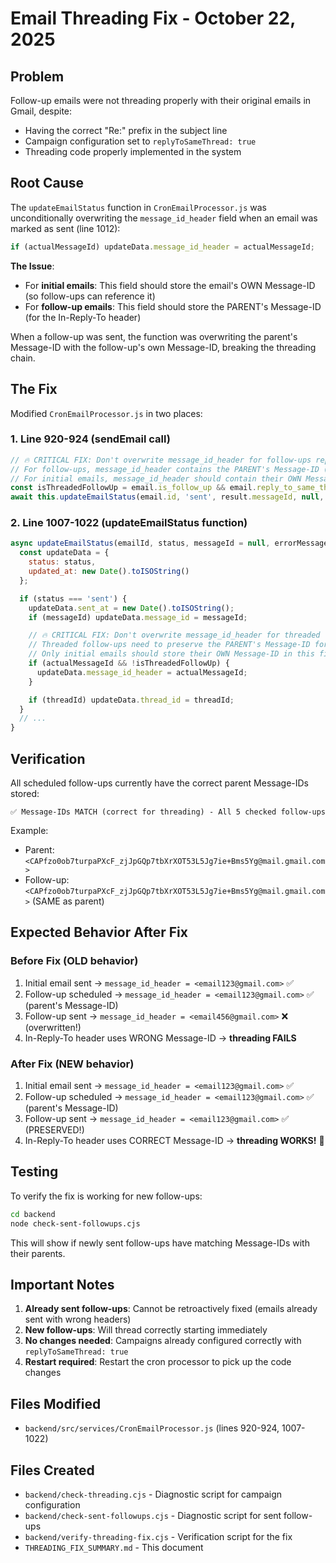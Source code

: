 # Email Threading Fix - October 22, 2025

## Problem

Follow-up emails were not threading properly with their original emails in Gmail, despite:
- Having the correct "Re:" prefix in the subject line
- Campaign configuration set to `replyToSameThread: true`
- Threading code properly implemented in the system

## Root Cause

The `updateEmailStatus` function in `CronEmailProcessor.js` was unconditionally overwriting the `message_id_header` field when an email was marked as sent (line 1012):

```javascript
if (actualMessageId) updateData.message_id_header = actualMessageId;
```

**The Issue**:
- For **initial emails**: This field should store the email's OWN Message-ID (so follow-ups can reference it)
- For **follow-up emails**: This field should store the PARENT's Message-ID (for the In-Reply-To header)

When a follow-up was sent, the function was overwriting the parent's Message-ID with the follow-up's own Message-ID, breaking the threading chain.

## The Fix

Modified `CronEmailProcessor.js` in two places:

### 1. Line 920-924 (sendEmail call)
```javascript
// 🔥 CRITICAL FIX: Don't overwrite message_id_header for follow-ups replying to same thread
// For follow-ups, message_id_header contains the PARENT's Message-ID (for In-Reply-To header)
// For initial emails, message_id_header should contain their OWN Message-ID
const isThreadedFollowUp = email.is_follow_up && email.reply_to_same_thread;
await this.updateEmailStatus(email.id, 'sent', result.messageId, null, result.actualMessageId, result.threadId, isThreadedFollowUp);
```

### 2. Line 1007-1022 (updateEmailStatus function)
```javascript
async updateEmailStatus(emailId, status, messageId = null, errorMessage = null, actualMessageId = null, threadId = null, isThreadedFollowUp = false) {
  const updateData = {
    status: status,
    updated_at: new Date().toISOString()
  };

  if (status === 'sent') {
    updateData.sent_at = new Date().toISOString();
    if (messageId) updateData.message_id = messageId;

    // 🔥 CRITICAL FIX: Don't overwrite message_id_header for threaded follow-ups
    // Threaded follow-ups need to preserve the PARENT's Message-ID for In-Reply-To header
    // Only initial emails should store their OWN Message-ID in this field
    if (actualMessageId && !isThreadedFollowUp) {
      updateData.message_id_header = actualMessageId;
    }

    if (threadId) updateData.thread_id = threadId;
  }
  // ...
}
```

## Verification

All scheduled follow-ups currently have the correct parent Message-IDs stored:

```
✅ Message-IDs MATCH (correct for threading) - All 5 checked follow-ups
```

Example:
- Parent: `<CAPfzo0ob7turpaPXcF_zjJpGQp7tbXrXOT53L5Jg7ie+Bms5Yg@mail.gmail.com>`
- Follow-up: `<CAPfzo0ob7turpaPXcF_zjJpGQp7tbXrXOT53L5Jg7ie+Bms5Yg@mail.gmail.com>` (SAME as parent)

## Expected Behavior After Fix

### Before Fix (OLD behavior)
1. Initial email sent → `message_id_header = <email123@gmail.com>` ✅
2. Follow-up scheduled → `message_id_header = <email123@gmail.com>` ✅ (parent's Message-ID)
3. Follow-up sent → `message_id_header = <email456@gmail.com>` ❌ (overwritten!)
4. In-Reply-To header uses WRONG Message-ID → **threading FAILS**

### After Fix (NEW behavior)
1. Initial email sent → `message_id_header = <email123@gmail.com>` ✅
2. Follow-up scheduled → `message_id_header = <email123@gmail.com>` ✅ (parent's Message-ID)
3. Follow-up sent → `message_id_header = <email123@gmail.com>` ✅ (PRESERVED!)
4. In-Reply-To header uses CORRECT Message-ID → **threading WORKS!** 🎉

## Testing

To verify the fix is working for new follow-ups:

```bash
cd backend
node check-sent-followups.cjs
```

This will show if newly sent follow-ups have matching Message-IDs with their parents.

## Important Notes

1. **Already sent follow-ups**: Cannot be retroactively fixed (emails already sent with wrong headers)
2. **New follow-ups**: Will thread correctly starting immediately
3. **No changes needed**: Campaigns already configured correctly with `replyToSameThread: true`
4. **Restart required**: Restart the cron processor to pick up the code changes

## Files Modified

- `backend/src/services/CronEmailProcessor.js` (lines 920-924, 1007-1022)

## Files Created

- `backend/check-threading.cjs` - Diagnostic script for campaign configuration
- `backend/check-sent-followups.cjs` - Diagnostic script for sent follow-ups
- `backend/verify-threading-fix.cjs` - Verification script for the fix
- `THREADING_FIX_SUMMARY.md` - This document

